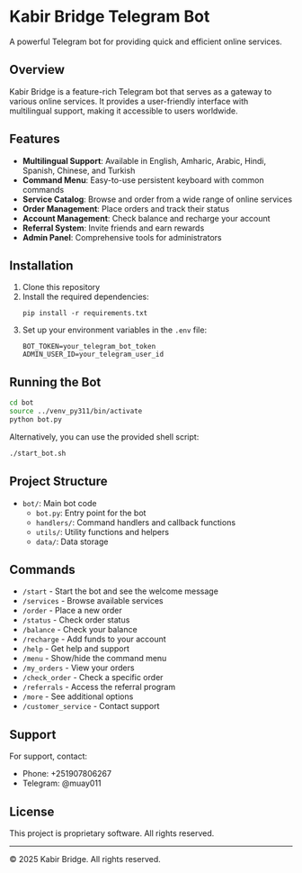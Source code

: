 # Kabir Bridge Telegram Bot

A powerful Telegram bot for providing quick and efficient online services.

## Overview

Kabir Bridge is a feature-rich Telegram bot that serves as a gateway to various online services. It provides a user-friendly interface with multilingual support, making it accessible to users worldwide.

## Features

- **Multilingual Support**: Available in English, Amharic, Arabic, Hindi, Spanish, Chinese, and Turkish
- **Command Menu**: Easy-to-use persistent keyboard with common commands
- **Service Catalog**: Browse and order from a wide range of online services
- **Order Management**: Place orders and track their status
- **Account Management**: Check balance and recharge your account
- **Referral System**: Invite friends and earn rewards
- **Admin Panel**: Comprehensive tools for administrators

## Installation

1. Clone this repository
2. Install the required dependencies:
   ```
   pip install -r requirements.txt
   ```
3. Set up your environment variables in the `.env` file:
   ```
   BOT_TOKEN=your_telegram_bot_token
   ADMIN_USER_ID=your_telegram_user_id
   ```

## Running the Bot

```bash
cd bot
source ../venv_py311/bin/activate
python bot.py
```

Alternatively, you can use the provided shell script:
```bash
./start_bot.sh
```

## Project Structure

- `bot/`: Main bot code
  - `bot.py`: Entry point for the bot
  - `handlers/`: Command handlers and callback functions
  - `utils/`: Utility functions and helpers
  - `data/`: Data storage

## Commands

- `/start` - Start the bot and see the welcome message
- `/services` - Browse available services
- `/order` - Place a new order
- `/status` - Check order status
- `/balance` - Check your balance
- `/recharge` - Add funds to your account
- `/help` - Get help and support
- `/menu` - Show/hide the command menu
- `/my_orders` - View your orders
- `/check_order` - Check a specific order
- `/referrals` - Access the referral program
- `/more` - See additional options
- `/customer_service` - Contact support

## Support

For support, contact:
- Phone: +251907806267
- Telegram: @muay011

## License

This project is proprietary software. All rights reserved.

---

© 2025 Kabir Bridge. All rights reserved. 
